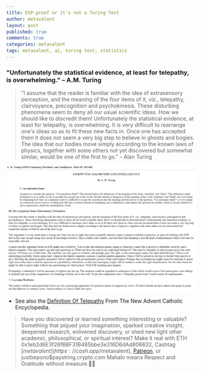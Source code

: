```yaml
---
title: ESP-proof or it's not a Turing Test
author: metavalent
layout: post
published: true
comments: true
categories: metavalent
tags: metavalent, ai, turing test, statistics
---
```


### "Unfortunately the statistical evidence, at least for telepathy, is overwhelming." &ndash; A.M. Turing

> "I assume that the reader is familiar with the idea of extrasensory perception, and the meaning of the four items of it, viz., telepathy, clairvoyance, precognition and psychokinesis. These disturbing phenomena seem to deny all our usual scientific ideas. How we should like to discredit them! Unfortunately the statistical evidence, at least for telepathy, is overwhelming. It is very difficult to rearrange one's ideas so as to fit these new facts in. Once one has accepted them it does not seem a very big step to believe in ghosts and bogies. The idea that our bodies move simply according to the known laws of physics, together with some others not yet discovered but somewhat similar, would be one of the first to go." &ndash; Alan Turing

[![Turing Test Essay](/assets/images/Turing-Test-Essay.png "Computing Machinery and Intelligence, the essay that defined the Turing Test, by A.M. Turing")](https://academic.oup.com/book/40646/chapter-abstract/348321617)
[![Turing on ESP](/assets/images/Turing-ESP-Proof.png "Turing on ESP as component of the Turing Test")](https://academic.oup.com/book/40646/chapter-abstract/348321617)

* See also the [Definition Of Telepathy](https://www.newadvent.org/cathen/14475a.htm) From The New Advent Catholic Encyclopedia.

<p></p>
<p></p>
<p></p>

> Have you discovered or learned something interesting or valuable? Something that piqued your imagination, sparked creative insight, deepened research, enlivened discovery, or shed new light other academic, philosophical, or spiritual interest? Make it real with ETH 0x1eb2d6E3f26fBBF31B485bbe3e316D6dAd806632, Cashtag [$metavalent](https://cash.app/$metavalent), [Patreon](https://patreon.com/metavalent), or justbepono$paystring.crypto.com Mahalo means Respect and Gratitude without measure.🙏🏼
